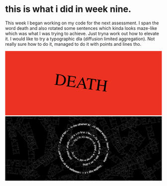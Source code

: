 # this is what i did in week nine.
This week I began working on my code for the next assessment. 
I span the word death and also rotated some sentences which kinda looks maze-like which was what I was trying to achieve. Just tryna work out how to elevate it. I would like to try a typographic dla (diffusion limited aggregation). Not really sure how to do it, managed to do it with points and lines tho. 

![](deathrotate.png)
![](spinningmaze2.png)
